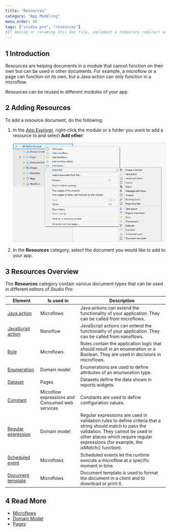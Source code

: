 ```yaml
---
title: "Resources"
category: "App Modeling"
menu_order: 50
tags: ["studio pro", "resources"]
#If moving or renaming this doc file, implement a temporary redirect and let the respective team know they should update the URL in the product. See Mapping to Products for more details. 
---
```


## 1 Introduction

Resources are helping documents in a module that cannot function on their own but can be used in other documents. For example, a microflow or a page can function on its own, but a Java action can only function in a microflow.  

Resources can be reused in different modules of your app. 

## 2 Adding Resources

To add a resource document, do the following:

1.  In the [App Explorer](project-explorer), right-click the module or a folder you want to add a resource to and select **Add other**:

    ![](attachments/resources/project-explorer-resources.png)

2. In the **Resources** category, select the document you would like to add to your app.

## 3 Resources Overview

The **Resources** category contain various document types that can be used in different editors of Studio Pro:

| Element            | Is used in                      | Description                                                  |
| ------------------ | -------------------------------------- | ------------------------------------------------------------ |
| [Java action](java-actions) | Microflows                             | Java actions can extend the functionality of your application. They can be called from microflows. |
| [JavaScript action](javascript-actions) | Nanoflow                               | JavaScript actions can extend the functionality of your application. They can be called from nanoflows. |
| [Rule](rules)      | Microflows                             | Rules contain the application logic that should result in an enumeration or a Boolean. They are used in decisions in microflows. |
| [Enumeration](enumerations) | Domain model                           | Enumerations are used to define attributes of an enumeration type. |
| [Dataset](data-sets) | Pages                                  | Datasets define the data shown in reports widgets.        |
| [Constant](constants) | Microflow expressions and Consumed web services | Constants are used to define configuration values.           |
| [Regular expression](regular-expressions) | Domain model                           | Regular expressions are used in validation rules to define criteria that a string should match to pass the validation. They cannot be used in other places which require regular expressions (for example, the *isMatch()* function). |
| [Scheduled event](scheduled-events) | Microflows                     | Scheduled events let the runtime execute a microflow at a specific moment in time. |
| [Document template](document-templates) | Microflows                             | Document template is used to format the document in a client and to download or print it. |

## 4 Read More

* [Microflows](microflows)
* [Domain Model](domain-model)
* [Pages](pages)
